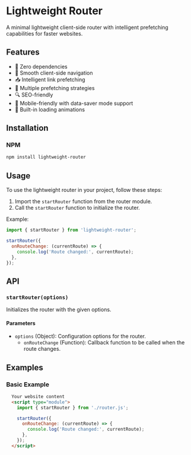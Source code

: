 # Lightweight Router

A minimal lightweight client-side router with intelligent prefetching capabilities for faster websites.

## Features

- 🚀 Zero dependencies
- 🔄 Smooth client-side navigation
- 📥 Intelligent link prefetching
- 🎯 Multiple prefetching strategies
- 🔍 SEO-friendly
- 📱 Mobile-friendly with data-saver mode support
- 🎨 Built-in loading animations

## Installation

### NPM

```sh
npm install lightweight-router
```

## Usage

To use the lightweight router in your project, follow these steps:

1. Import the `startRouter` function from the router module.
2. Call the `startRouter` function to initialize the router.

Example:

```javascript
import { startRouter } from 'lightweight-router';

startRouter({
  onRouteChange: (currentRoute) => {
    console.log('Route changed:', currentRoute);
  },
});
```

## API

### `startRouter(options)`

Initializes the router with the given options.

#### Parameters

- `options` (Object): Configuration options for the router.
  - `onRouteChange` (Function): Callback function to be called when the route changes.

## Examples

### Basic Example

```html
  Your website content
  <script type="module">
    import { startRouter } from './router.js';

    startRouter({
      onRouteChange: (currentRoute) => {
        console.log('Route changed:', currentRoute);
      },
    });
  </script>
```